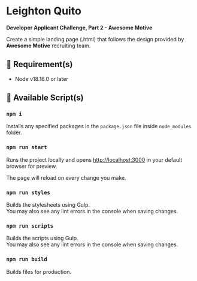 # Leighton Quito

**Developer Applicant Challenge, Part 2 - Awesome Motive**

Create a simple landing page (.html) that follows the design provided by **Awesome Motive** recruiting team.

## 📝 Requirement(s)

- Node v18.16.0 or later

## 👾 Available Script(s)

### `npm i`

Installs any specified packages in the `package.json` file inside `node_modules` folder.

### `npm run start`

Runs the project locally and opens [http://localhost:3000](http://localhost:3000) in your default browser for preview.

The page will reload on every change you make.

### `npm run styles`

Builds the stylesheets using Gulp.\
You may also see any lint errors in the console when saving changes.

### `npm run scripts`

Builds the scripts using Gulp.\
You may also see any lint errors in the console when saving changes.

### `npm run build`

Builds files for production.
